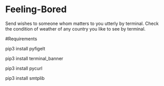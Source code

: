 # Feeling-Bored

Send wishes to someone whom matters to you utterly by terminal.
Check the condition of  weather of any country you like to see by terminal.



#Requirements

pip3 install pyfigelt

pip3 install terminal_banner

pip3 install pycurl

pip3 install smtplib
